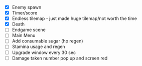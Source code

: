 - [x] Enemy spawn
- [x] Timer/score
- [x] Endless tilemap - just made huge tilemap/not worth the time
- [X] Death
- [ ] Endgame scene
- [ ] Main Menu
- [ ] Add consumable sugar (hp regen)
- [ ] Stamina usage and regen
- [ ] Upgrade window every 30 sec
- [ ] Damage taken number pop up and screen red